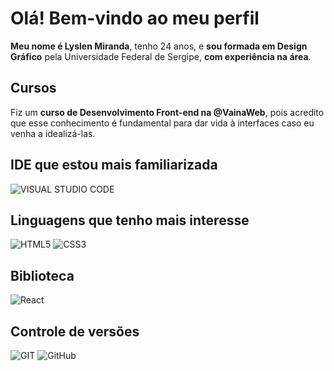 # Olá! Bem-vindo ao meu perfil

**Meu nome é Lyslen Miranda**, tenho 24 anos, e **sou formada em Design Gráfico** pela Universidade Federal de Sergipe, **com experiência na área**.

## Cursos
Fiz um **curso de Desenvolvimento Front-end na @VainaWeb**, pois acredito que esse conhecimento é fundamental para dar vida à interfaces caso eu venha a idealizá-las.

## IDE que estou mais familiarizada
![VISUAL STUDIO CODE](https://img.shields.io/badge/Visual%20Studio%20Code-007ACC.svg?style=for-the-badge&logo=Visual-Studio-Code&logoColor=white)

## Linguagens que tenho mais interesse
![HTML5](https://img.shields.io/badge/HTML5-E34F26.svg?style=for-the-badge&logo=HTML5&logoColor=white)
![CSS3](https://img.shields.io/badge/CSS3-1572B6.svg?style=for-the-badge&logo=CSS3&logoColor=white)

## Biblioteca
![React](https://img.shields.io/badge/react-%2320232a.svg?style=for-the-badge&logo=react&logoColor=%2361DAFB)

## Controle de versões
![GIT](https://img.shields.io/badge/Git-F05032.svg?style=for-the-badge&logo=Git&logoColor=white)
![GitHub](https://img.shields.io/badge/github-%23121011.svg?style=for-the-badge&logo=github&logoColor=white)
